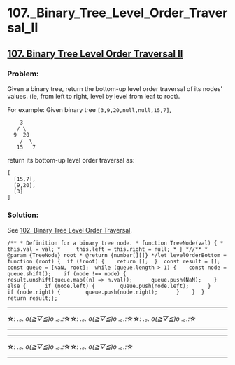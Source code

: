 # 107._Binary_Tree_Level_Order_Traversal_II

## [107. Binary Tree Level Order Traversal II](https://leetcode.com/problems/binary-tree-level-order-traversal-ii/description/)

### Problem:

Given a binary tree, return the bottom-up level order traversal of its nodes' values. (ie, from left to right, level by level from leaf to root).

For example: Given binary tree `[3,9,20,null,null,15,7]`,

```
    3
   / \
  9  20
    /  \
   15   7
```

return its bottom-up level order traversal as:

```
[
  [15,7],
  [9,20],
  [3]
]
```

### Solution:

See [102. Binary Tree Level Order Traversal](./102.%20Binary%20Tree%20Level%20Order%20Traversal.md).

```
/** * Definition for a binary tree node. * function TreeNode(val) { *     this.val = val; *     this.left = this.right = null; * } *//** * @param {TreeNode} root * @return {number[][]} */let levelOrderBottom = function (root) {  if (!root) {    return [];  }  const result = [];  const queue = [NaN, root];  while (queue.length > 1) {    const node = queue.shift();    if (node !== node) {      result.unshift(queue.map((n) => n.val));      queue.push(NaN);    } else {      if (node.left) {        queue.push(node.left);      }      if (node.right) {        queue.push(node.right);      }    }  }  return result;};
```

---

☆*: .｡. o(≧▽≦)o .｡.:*☆☆*: .｡. o(≧▽≦)o .｡.:*☆☆*: .｡. o(≧▽≦)o .｡.:*☆

---

---

☆*: .｡. o(≧▽≦)o .｡.:*☆☆*: .｡. o(≧▽≦)o .｡.:*☆

---
